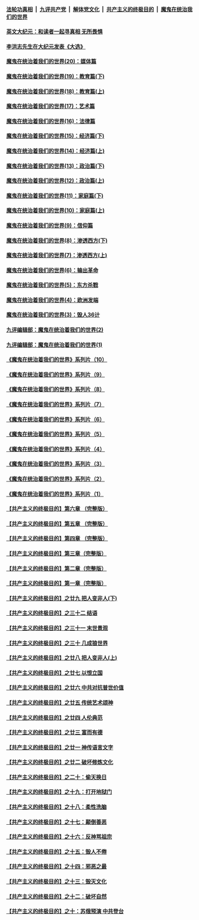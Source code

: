 ####  [法轮功真相](../../../../basic/blob/master/README.md?t=11221102) &nbsp;|&nbsp; [九评共产党](../../../../9ping.md/blob/master/README.md?t=11221102) &nbsp;|&nbsp; [解体党文化](../../../../jtdwh.md/blob/master/README.md?t=11221102)  &nbsp;|&nbsp; [共产主义的终极目的](../../../../gczydzjmd.md/blob/master/README.md?t=11221102) &nbsp;|&nbsp; [魔鬼在统治我们的世界](../../../../mgztzwmdsj.md/blob/master/README.md?t=11221102) 

#### [英文大纪元：和读者一起寻真相 无所畏惧](../pages/nsc422/n12542027.md?t=11221102) 

#### [李洪志先生在大纪元发表《大选》](../pages/nsc422/n12534746.md?t=11221102) 

#### [魔鬼在统治着我们的世界(20)：媒体篇](../pages/nsc422/n10586579.md?t=11221102) 

#### [魔鬼在统治着我们的世界(19)：教育篇(下)](../pages/nsc422/n10564808.md?t=11221102) 

#### [魔鬼在统治着我们的世界(18)：教育篇(上)](../pages/nsc422/n10526970.md?t=11221102) 

#### [魔鬼在统治着我们的世界(17)：艺术篇](../pages/nsc422/n10499093.md?t=11221102) 

#### [魔鬼在统治着我们的世界(16)：法律篇](../pages/nsc422/n10485969.md?t=11221102) 

#### [魔鬼在统治着我们的世界(15)：经济篇(下)](../pages/nsc422/n10469975.md?t=11221102) 

#### [魔鬼在统治着我们的世界(14)：经济篇(上)](../pages/nsc422/n10457370.md?t=11221102) 

#### [魔鬼在统治着我们的世界(13)：政治篇(下)](../pages/nsc422/n10448270.md?t=11221102) 

#### [魔鬼在统治着我们的世界(12)：政治篇(上)](../pages/nsc422/n10444576.md?t=11221102) 

#### [魔鬼在统治着我们的世界(11)：家庭篇(下)](../pages/nsc422/n10440961.md?t=11221102) 

#### [魔鬼在统治着我们的世界(10)：家庭篇(上)](../pages/nsc422/n10435448.md?t=11221102) 

#### [魔鬼在统治着我们的世界(9)：信仰篇](../pages/nsc422/n10432159.md?t=11221102) 

#### [魔鬼在统治着我们的世界(8)：渗透西方(下)](../pages/nsc422/n10429603.md?t=11221102) 

#### [魔鬼在统治着我们的世界(7)：渗透西方(上)](../pages/nsc422/n10426013.md?t=11221102) 

#### [魔鬼在统治着我们的世界(6)：输出革命](../pages/nsc422/n10421536.md?t=11221102) 

#### [魔鬼在统治着我们的世界(5)：东方杀戮](../pages/nsc422/n10417707.md?t=11221102) 

#### [魔鬼在统治着我们的世界(4)：欧洲发端](../pages/nsc422/n10414890.md?t=11221102) 

#### [魔鬼在统治着我们的世界(3)：毁人36计](../pages/nsc422/n10411583.md?t=11221102) 

#### [九评编辑部：魔鬼在统治着我们的世界(2)](../pages/nsc422/n10410036.md?t=11221102) 

#### [九评编辑部：魔鬼在统治着我们的世界(1)](../pages/nsc422/n10406825.md?t=11221102) 

#### [《魔鬼在统治着我们的世界》系列片（10）](../pages/nsc422/n12292670.md?t=11221102) 

#### [《魔鬼在统治着我们的世界》系列片（9）](../pages/nsc422/n12290859.md?t=11221102) 

#### [《魔鬼在统治着我们的世界》系列片（8）](../pages/nsc422/n12287445.md?t=11221102) 

#### [《魔鬼在统治着我们的世界》系列片（7）](../pages/nsc422/n12283425.md?t=11221102) 

#### [《魔鬼在统治着我们的世界》系列片（6）](../pages/nsc422/n12282314.md?t=11221102) 

#### [《魔鬼在统治着我们的世界》系列片（5）](../pages/nsc422/n12281419.md?t=11221102) 

#### [《魔鬼在统治着我们的世界》系列片（4）](../pages/nsc422/n12274024.md?t=11221102) 

#### [《魔鬼在统治着我们的世界》系列片（3）](../pages/nsc422/n12271322.md?t=11221102) 

#### [《魔鬼在统治着我们的世界》系列片（2）](../pages/nsc422/n12269049.md?t=11221102) 

#### [《魔鬼在统治着我们的世界》系列片（1）](../pages/nsc422/n12267575.md?t=11221102) 

#### [【共产主义的终极目的】第六章 （完整版）](../pages/nsc422/n11428913.md?t=11221102) 

#### [【共产主义的终极目的】第五章 （完整版）](../pages/nsc422/n11428912.md?t=11221102) 

#### [【共产主义的终极目的】第四章 （完整版）](../pages/nsc422/n11428907.md?t=11221102) 

#### [【共产主义的终极目的】第三章（完整版）](../pages/nsc422/n11428848.md?t=11221102) 

#### [【共产主义的终极目的】第二章（完整版）](../pages/nsc422/n11428831.md?t=11221102) 

#### [【共产主义的终极目的】第一章（完整版）](../pages/nsc422/n11417651.md?t=11221102) 

#### [【共产主义的终极目的】之廿九 把人变非人(下)](../pages/nsc422/n11344140.md?t=11221102) 

#### [【共产主义的终极目的】之三十二 结语](../pages/nsc422/n11360535.md?t=11221102) 

#### [【共产主义的终极目的】之三十一 末世景观](../pages/nsc422/n11351129.md?t=11221102) 

#### [【共产主义的终极目的】之三十 几成狼世界](../pages/nsc422/n11348280.md?t=11221102) 

#### [【共产主义的终极目的】之廿八 把人变非人(上)](../pages/nsc422/n11340492.md?t=11221102) 

#### [【共产主义的终极目的】之廿七 以恨立国](../pages/nsc422/n11336944.md?t=11221102) 

#### [【共产主义的终极目的】之廿六 中共对抗普世价值](../pages/nsc422/n11324785.md?t=11221102) 

#### [【共产主义的终极目的】之廿五 传统艺术颂神](../pages/nsc422/n11296396.md?t=11221102) 

#### [【共产主义的终极目的】之廿四 人伦典范](../pages/nsc422/n11296397.md?t=11221102) 

#### [【共产主义的终极目的】之廿三 富而有德](../pages/nsc422/n11283598.md?t=11221102) 

#### [【共产主义的终极目的】之廿一 神传语言文字](../pages/nsc422/n11263265.md?t=11221102) 

#### [【共产主义的终极目的】之廿二 破坏修炼文化](../pages/nsc422/n11245728.md?t=11221102) 

#### [【共产主义的终极目的】之二十：偷天换日](../pages/nsc422/n11238846.md?t=11221102) 

#### [【共产主义的终极目的】之十九：打开地狱门](../pages/nsc422/n11206376.md?t=11221102) 

#### [【共产主义的终极目的】之十八：柔性洗脑](../pages/nsc422/n11199994.md?t=11221102) 

#### [【共产主义的终极目的】之十七：颠倒善恶](../pages/nsc422/n11179782.md?t=11221102) 

#### [【共产主义的终极目的】之十六：反神骂祖宗](../pages/nsc422/n11166798.md?t=11221102) 

#### [【共产主义的终极目的】之十五：毁人不倦](../pages/nsc422/n11166792.md?t=11221102) 

#### [【共产主义的终极目的】之十四：邪恶之最](../pages/nsc422/n11150249.md?t=11221102) 

#### [【共产主义的终极目的】之十三：毁灭文化](../pages/nsc422/n11135227.md?t=11221102) 

#### [【共产主义的终极目的】之十二：破坏自然](../pages/nsc422/n11135214.md?t=11221102) 

#### [【共产主义的终极目的】之十：苏俄预演 中共登台](../pages/nsc422/n11118424.md?t=11221102) 

